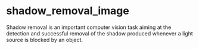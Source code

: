 # shadow_removal_image
Shadow removal is an important computer vision task aiming at the detection and successful removal of the shadow produced whenever a light source is blocked by an object. 
